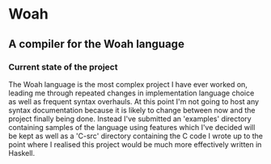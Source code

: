 # Woah
## A compiler for the Woah language

### Current state of the project
The Woah language is the most complex project I have ever worked on, leading me through
repeated changes in implementation language choice as well as frequent syntax overhauls.
At this point I'm not going to host any syntax documentation because it is likely to
change between now and the project finally being done. Instead I've submitted an 'examples'
directory containing samples of the language using features which I've decided will be kept
as well as a 'C-src' directory containing the C code I wrote up to the point where I realised
this project would be much more effectively written in Haskell.

